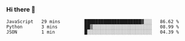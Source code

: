 ### Hi there 👋
<!--START_SECTION:waka-->
```text
JavaScript   29 mins         █████████████████████▓░░░   86.62 % 
Python       3 mins          ██▒░░░░░░░░░░░░░░░░░░░░░░   08.99 % 
JSON         1 min           █░░░░░░░░░░░░░░░░░░░░░░░░   04.39 % 
```
<!--END_SECTION:waka-->
<!--
**SREEHARI-M-S/SREEHARI-M-S** is a ✨ _special_ ✨ repository because its `README.md` (this file) appears on your GitHub profile.

Here are some ideas to get you started:

- 🔭 I’m currently working on ...
- 🌱 I’m currently learning ...
- 👯 I’m looking to collaborate on ...
- 🤔 I’m looking for help with ...
- 💬 Ask me about ...
- 📫 How to reach me: ...
- 😄 Pronouns: ...
- ⚡ Fun fact: ...
-->
